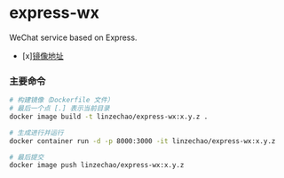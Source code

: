 # express-wx
WeChat service based on Express.
- [x][镜像地址](https://hub.docker.com/r/linzechao/express-wx/)

### 主要命令
```bash
# 构建镜像（Dockerfile 文件）
# 最后一个点 [.] 表示当前目录
docker image build -t linzechao/express-wx:x.y.z .

# 生成进行并运行
docker container run -d -p 8000:3000 -it linzechao/express-wx:x.y.z

# 最后提交
docker image push linzechao/express-wx:x.y.z
```
